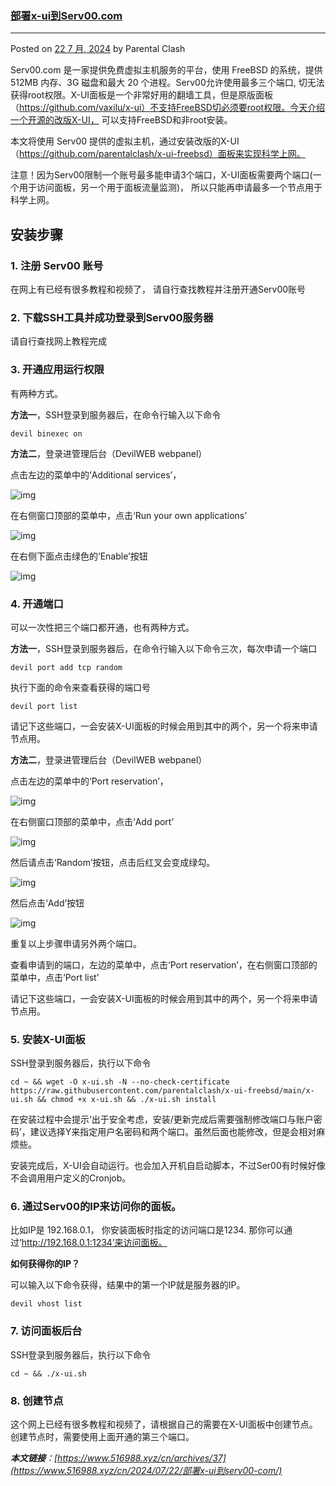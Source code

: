### [部署x-ui到Serv00.com](https://www.516988.xyz/cn/archives/37)

------

Posted on [22 7 月, 2024](https://www.516988.xyz/cn/archives/date/2024/07/22) by Parental Clash

Serv00.com 是一家提供免费虚拟主机服务的平台，使用 FreeBSD 的系统，提供 512MB 内存、3G 磁盘和最大 20 个进程。Serv00允许使用最多三个端口, 切无法获得root权限。X-UI面板是一个非常好用的翻墙工具，但是原版面板（https://github.com/vaxilu/x-ui）不支持FreeBSD切必须要root权限。今天介绍一个开源的改版X-UI， 可以支持FreeBSD和非root安装。

本文将使用 Serv00 提供的虚拟主机，通过安装改版的X-UI（https://github.com/parentalclash/x-ui-freebsd）面板来实现科学上网。

注意！因为Serv00限制一个账号最多能申请3个端口，X-UI面板需要两个端口(一个用于访问面板，另一个用于面板流量监测)， 所以只能再申请最多一个节点用于科学上网。

## 安装步骤

### 1. 注册 Serv00 账号

在网上有已经有很多教程和视频了， 请自行查找教程并注册开通Serv00账号

### 2. 下载SSH工具并成功登录到Serv00服务器

请自行查找网上教程完成

### 3. 开通应用运行权限

有两种方式。

**方法一**，SSH登录到服务器后，在命令行输入以下命令

```
devil binexec on
```

**方法二**，登录进管理后台（DevilWEB webpanel）

点击左边的菜单中的‘Additional services’，

![img](https://www.516988.xyz/cn/wp-content/uploads/2024/07/1000014640-scaled-1-1024x447.jpg)

在右侧窗口顶部的菜单中，点击‘Run your own applications’

![img](https://www.516988.xyz/cn/wp-content/uploads/2024/07/1000014648-1024x695.jpg)

在右侧下面点击绿色的‘Enable’按钮

![img](https://www.516988.xyz/cn/wp-content/uploads/2024/07/1000014646-1024x623.jpg)

### 4. 开通端口

可以一次性把三个端口都开通，也有两种方式。

**方法一**，SSH登录到服务器后，在命令行输入以下命令三次，每次申请一个端口

```
devil port add tcp random
```

执行下面的命令来查看获得的端口号

```
devil port list
```

请记下这些端口，一会安装X-UI面板的时候会用到其中的两个，另一个将来申请节点用。

**方法二**，登录进管理后台（DevilWEB webpanel）

点击左边的菜单中的‘Port reservation’，

![img](https://www.516988.xyz/cn/wp-content/uploads/2024/07/1000014647-scaled-1-1024x446.jpg)

在右侧窗口顶部的菜单中，点击‘Add port’

![img](https://www.516988.xyz/cn/wp-content/uploads/2024/07/1000014643-1024x511.jpg)

然后请点击‘Random’按钮，点击后红叉会变成绿勾。

![img](https://www.516988.xyz/cn/wp-content/uploads/2024/07/1000014645-1024x587.jpg)

然后点击‘Add’按钮

![img](https://www.516988.xyz/cn/wp-content/uploads/2024/07/1000014644-1024x657.jpg)

重复以上步骤申请另外两个端口。

查看申请到的端口，左边的菜单中，点击‘Port reservation’，在右侧窗口顶部的菜单中，点击‘Port list’

请记下这些端口，一会安装X-UI面板的时候会用到其中的两个，另一个将来申请节点用。

### 5. 安装X-UI面板

SSH登录到服务器后，执行以下命令

```
cd ~ && wget -O x-ui.sh -N --no-check-certificate https://raw.githubusercontent.com/parentalclash/x-ui-freebsd/main/x-ui.sh && chmod +x x-ui.sh && ./x-ui.sh install
```

在安装过程中会提示‘出于安全考虑，安装/更新完成后需要强制修改端口与账户密码’，建议选择Y来指定用户名密码和两个端口。虽然后面也能修改，但是会相对麻烦些。

安装完成后，X-UI会自动运行。也会加入开机自启动脚本，不过Ser00有时候好像不会调用用户定义的Cronjob。

### 6. 通过Serv00的IP来访问你的面板。

比如IP是 192.168.0.1， 你安装面板时指定的访问端口是1234. 那你可以通过‘http://192.168.0.1:1234’来访问面板。

**如何获得你的IP？**

可以输入以下命令获得，结果中的第一个IP就是服务器的IP。

```
devil vhost list
```

### 7. 访问面板后台

SSH登录到服务器后，执行以下命令

```
cd ~ && ./x-ui.sh
```

### 8. 创建节点

这个网上已经有很多教程和视频了，请根据自己的需要在X-UI面板中创建节点。创建节点时，需要使用上面开通的第三个端口。



***本文链接**：[https://www.516988.xyz/cn/archives/37](https://www.516988.xyz/cn/2024/07/22/部署x-ui到serv00-com/)*